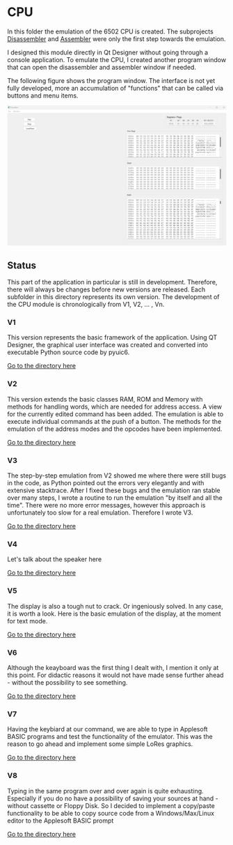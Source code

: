 # CPU
In this folder the emulation of the 6502 CPU is created. The subprojects [Disassembler](https://github.com/jegali/CPyU/tree/main/Disassembler) and [Assembler](https://github.com/jegali/CPyU/tree/main/Assembler) were only the first step towards the emulation.

I designed this module directly in Qt Designer without going through a console application. To emulate the CPU, I created another program window that can open the disassembler and assembler window if needed.

The following figure shows the program window. The interface is not yet fully developed, more an accumulation of "functions" that can be called via buttons and menu items.

![CPU-v1](/images/emulator-v1.png)

## Status
This part of the application in particular is still in development. Therefore, there will always be changes before new versions are released. Each subfolder in this directory represents its own version. The development of the CPU module is chronologically from V1, V2, ... , Vn.

### V1
This version represents the basic framework of the application. Using QT Designer, the graphical user interface was created and converted into executable Python source code by pyuic6.

[Go to the directory here](https://github.com/jegali/CPyU/tree/main/CPU/v1)

### V2
This version extends the basic classes RAM, ROM and Memory with methods for handling words, which are needed for address access. A view for the currently edited command has been added. The emulation is able to execute individual commands at the push of a button. The methods for the emulation of the address modes and the opcodes have been implemented.

[Go to the directory here](https://github.com/jegali/CPyU/tree/main/CPU/v2)

### V3
The step-by-step emulation from V2 showed me where there were still bugs in the code, as Python pointed out the errors very elegantly and with extensive stacktrace. After I fixed these bugs and the emulation ran stable over many steps, I wrote a routine to run the emulation "by itself and all the time". There were no more error messages, however this approach is unfortunately too slow for a real emulation. Therefore I wrote V3. 

[Go to the directory here](https://github.com/jegali/CPyU/tree/main/CPU/v3)

### V4 
Let's talk about the speaker here

[Go to the directory here](https://github.com/jegali/CPyU/tree/main/CPU/v4)

### V5
The display is also a tough nut to crack. Or ingeniously solved. In any case, it is worth a look. Here is the basic emulation of the display, at the moment for text mode.

[Go to the directory here](https://github.com/jegali/CPyU/tree/main/CPU/v5)

### V6
Although the keayboard was the first thing I dealt with, I mention it only at this point. For didactic reasons it would not have made sense further ahead - without the possibility to see something.

[Go to the directory here](https://github.com/jegali/CPyU/tree/main/CPU/v6)

### V7
Having the keybiard at our command, we are able to type in Applesoft BASIC programs and test the functionality of the emulator. This was the reason to go ahead and implement some simple LoRes graphics.

[Go to the directory here](https://github.com/jegali/CPyU/tree/main/CPU/v7)

### V8
Typing in the same program over and over again is quite exhausting. Especially if you do no have a possibility of saving your sources at hand - without cassette or Floppy Disk. So I decided to implement a copy/paste functionality to be able to copy source code from a Windows/Max/Linux editor to the Applesoft BASIC prompt

[Go to the directory here](https://github.com/jegali/CPyU/tree/main/CPU/v8)
